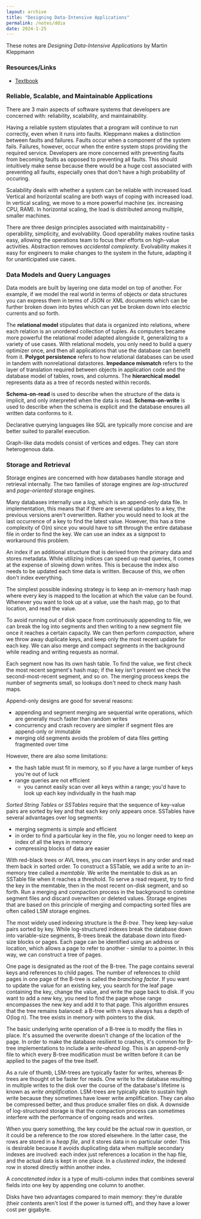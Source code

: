 ```yaml
---
layout: archive
title: "Designing Data-Intensive Applications"
permalink: /notes/ddia
date: 2024-1-25
---
```


These notes are _Designing Data-Intensive Applications_ by Martin Kleppmann

### Resources/Links
* [Textbook](https://github.com/ms2ag16/Books/blob/master/Designing%20Data-Intensive%20Applications%20-%20Martin%20Kleppmann.pdf)

### Reliable, Scalable, and Maintainable Applications

There are 3 main aspects of software systems that developers are concerned with: reliability, scalability, and maintainability. 

Having a reliable system stipulates that a program will continue to run correctly, even when it runs into faults. Kleppmann makes a distinction between faults and failures. Faults occur when a component of the system fails. Failures, however, occur when the entire system stops providing the required service. Developers are more concerned with preventing faults from becoming faults as opposed to preventing all faults. This should intuitively make sense because there would be a huge cost associated with preventing all faults, especially ones that don't have a high probability of occuring. 

Scalability deals with whether a system can be reliable with increased load. Vertical and horizontal scaling are both ways of coping with increased load. In vertical scaling, we move to a more powerful machine (ex. increasing CPU, RAM). In horizontal scaling, the load is distributed among multiple, smaller machines. 

There are three design principles associated with maintainability - operability, simplicity, and evolvability. Good operability makes routine tasks easy, allowing the operations team to focus their efforts on high-value activities. Abstraction removes _accidental complexity_. Evolvability makes it easy for engineers to make changes to the system in the future, adapting it for unanticipated use cases. 

### Data Models and Query Languages

Data models are built by layering one data model on top of another. For example, if we model the real world in terms of objects or data structures you can express them in terms of JSON or XML documents which can be further broken down into bytes which can yet be broken down into electric currents and so forth. 

The **relational model** stipulates that data is organized into relations, where each relation is an unordered collection of tuples. As computers became more powerful the relational model adapted alongside it, generalizing to a variety of use cases. With relational models, you only need to build a query optimizer once, and then all applications that use the database can benefit from it. **Polygot persistence** refers to how relational databases can be used in tandem with nonrelational datastores. **Impedance mismatch** refers to the layer of translation required between objects in application code and the database model of tables, rows, and columns. The **hierarchical model** represents data as a tree of records nested within records. 

**Schema-on-read** is used to describe when the structure of the data is implicit, and only interpreted when the data is read. **Schema-on-write** is used to describe when the schema is explicit and the database ensures all written data conforms to it. 

Declarative querying languages like SQL are typically more concise and are better suited to parallel execution. 

Graph-like data models consist of vertices and edges. They can store heterogenous data. 

### Storage and Retrieval

Storage engines are concerned with how databases handle storage and retrieval internally. The two families of storage engines are _log-structured_ and _page-oriented_ storage engines. 

Many databases internally use a _log_, which is an append-only data file. In implementation, this means that if there are several updates to a key, the previous versions aren't overwritten. Rather you would need to look at the last occurrence of a key to find the latest value. However, this has a time complexity of O(n) since you would have to sift through the entire database file in order to find the key. We can use an index as a signpost to workaround this problem. 

An index if an additional structure that is derived from the primary data and stores metadata. While utilizing indices can speed up read queries, it comes at the expense of slowing down writes. This is because the index also needs to be updated each time data is written. Because of this, we often don't index everything. 

The simplest possible indexing strategy is to keep an in-memory hash map where every key is mapped to the location at which the value can be found. Whenever you want to look up at a value, use the hash map, go to that location, and read the value. 

To avoid running out of disk space from continuously appending to file, we can break the log into segments and then writing to a new segment file once it reaches a certain capacity. We can then perform _compaction_, where we throw away duplicate keys, and keep only the most recent update for each key. We can also merge and compact segments in the background while reading and writing requests as normal. 

Each segment now has its own hash table. To find the value, we first check the most recent segment's hash map; if the key isn't present we check the second-most-recent segment, and so on. The merging process keeps the number of segments small, so lookups don't need to check many hash maps. 

Append-only designs are good for several reasons:
* appending and segment merging are sequential write operations, which are generally much faster than random writes
* concurrency and crash recovery are simpler if segment files are append-only or immutable
* merging old segments avoids the problem of data files getting fragmented over time

However, there are also some limitations:
* the hash table must fit in memory, so if you have a large number of keys you're out of luck
* range queries are not efficient
    * you cannot easily scan over all keys within a range; you'd have to look up each key individually in the hash map

_Sorted String Tables_ or _SSTables_ require that the sequence of key-value pairs are sorted by key and that each key only appears once. SSTables have several advantages over log segments:
* merging segments is simple and efficient
* in order to find a particular key in the file, you no longer need to keep an index of all the keys in memory
* compressing blocks of data are easier

With red-black trees or AVL trees, you can insert keys in any order and read them back in sorted order. To construct a SSTable, we add a write to an in-memory tree called a _memtable_. We write the memtable to disk as an SSTable file when it reaches a threshold. To serve a read request, try to find the key in the memtable, then in the most recent on-disk segment, and so forth. Run a merging and compaction process in the background to combine segment files and discard overwritten or deleted values. Storage engines that are based on this principle of merging and compacting sorted files are often called LSM storage engines. 

The most widely used indexing structure is the _B-tree_. They keep key-value pairs sorted by key. While log-structured indexes break the database down into variable-size segments, B-trees break the database down into fixed-size blocks or pages. Each page can be identified using an address or location, which allows a page to refer to another - similar to a pointer. In this way, we can construct a tree of pages. 

One page is designated as the root of the B-tree. The page contains several keys and references to child pages. The number of references to child pages in one page of the B-tree is called the _branching factor_. If you want to update the value for an existing key, you search for the leaf page containing the key, change the value, and write the page back to disk. If you want to add a new key, you need to find the page whose range encompasses the new key and add it to that page. This algorithm ensures that the tree remains balanced: a B-tree with n keys always has a depth of O(log n). The tree exists in memory with pointers to the disk. 

The basic underlying write operation of a B-tree is to modify the files in place. It's assumed the overwrite doesn't change of the location of the page. In order to make the database resilient to crashes, it's common for B-tree implementations to include a _write-ahead log_. This is an append-only file to which every B-tree modification must be written before it can be applied to the pages of the tree itself. 

As a rule of thumb, LSM-trees are typically faster for writes, whereas B-trees are thought ot be faster for reads. One write to the database resulting in multiple writes to the disk over the course of the database's lifetime is known as _write amplification_. LSM-trees are typically able to sustain high write because they sometimes have lower write amplification. They can also be compressed better, and thus produce smaller files on disk. A downside of log-structured storage is that the compaction process can sometimes interfere with the performance of ongoing reads and writes. 

When you query something, the key could be the actual row in question, or it could be a reference to the row stored elsewhere. In the latter case, the rows are stored in a _heap file_, and it stores data in no particular order. This is desirable because it avoids duplicating data when multiple secondary indexes are involved: each index just references a location in the hap file, and the actual data is kept in one place. In a _clustered index_, the indexed row in stored directly within another index. 

A _concatenated index_ is a type of multi-column index that combines several fields into one key by appending one column to another. 

Disks have two advantages compared to main memory: they're durable (their contents aren't lost if the power is turned off), and they have a lower cost per gigabyte.